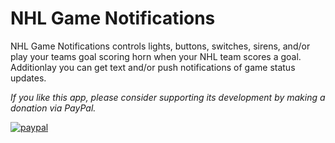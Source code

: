 <h1>NHL Game Notifications</h1>
NHL Game Notifications controls lights, buttons, switches, sirens, and/or play your teams goal scoring horn when your NHL team scores a goal.  Additionlay you can get text and/or push notifications of game status updates.<br>

*If you like this app, please consider supporting its development by making a
donation via PayPal.*

[![paypal](https://www.paypalobjects.com/en_US/i/btn/btn_donateCC_LG.gif)](https://www.paypal.com/cgi-bin/webscr?cmd=_s-xclick&hosted_button_id=VLKDKNJLQ55XU)
